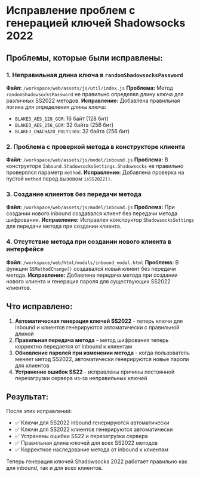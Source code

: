 # Исправление проблем с генерацией ключей Shadowsocks 2022

## Проблемы, которые были исправлены:

### 1. **Неправильная длина ключа в `randomShadowsocksPassword`**
**Файл:** `/workspace/web/assets/js/util/index.js`
**Проблема:** Метод `randomShadowsocksPassword` не правильно определял длину ключа для различных SS2022 методов.
**Исправление:** Добавлена правильная логика для определения длины ключа:
- `BLAKE3_AES_128_GCM`: 16 байт (128 бит)
- `BLAKE3_AES_256_GCM`: 32 байта (256 бит) 
- `BLAKE3_CHACHA20_POLY1305`: 32 байта (256 бит)

### 2. **Проблема с проверкой метода в конструкторе клиента**
**Файл:** `/workspace/web/assets/js/model/inbound.js`
**Проблема:** В конструкторе `Inbound.ShadowsocksSettings.Shadowsocks` не правильно проверялся параметр `method`.
**Исправление:** Добавлена проверка на пустой `method` перед вызовом `isSS2022()`.

### 3. **Создание клиентов без передачи метода**
**Файл:** `/workspace/web/assets/js/model/inbound.js`
**Проблема:** При создании нового inbound создавался клиент без передачи метода шифрования.
**Исправление:** Исправлен конструктор `ShadowsocksSettings` для передачи метода при создании клиента.

### 4. **Отсутствие метода при создании нового клиента в интерфейсе**
**Файл:** `/workspace/web/html/modals/inbound_modal.html`
**Проблема:** В функции `SSMethodChange()` создавался новый клиент без передачи метода.
**Исправление:** Добавлена передача метода при создании нового клиента и генерация пароля для существующих SS2022 клиентов.

## Что исправлено:

1. **Автоматическая генерация ключей SS2022** - теперь ключи для inbound и клиентов генерируются автоматически с правильной длиной
2. **Правильная передача метода** - метод шифрования теперь корректно передается от inbound к клиентам
3. **Обновление паролей при изменении метода** - когда пользователь меняет метод SS2022, автоматически генерируются новые пароли для клиентов
4. **Устранение ошибок SS22** - исправлены причины постоянной перезагрузки сервера из-за неправильных ключей

## Результат:

После этих исправлений:
- ✅ Ключи для SS2022 inbound генерируются автоматически
- ✅ Ключи для SS2022 клиентов генерируются автоматически
- ✅ Устранены ошибки SS22 и перезагрузки сервера
- ✅ Правильная длина ключей для всех SS2022 методов
- ✅ Корректное наследование метода от inbound к клиентам

Теперь генерация ключей Shadowsocks 2022 работает правильно как для inbound, так и для всех клиентов.
